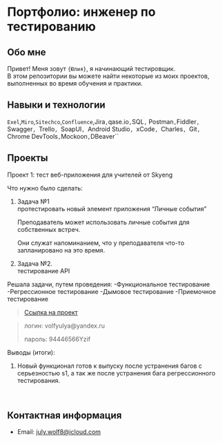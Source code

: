 # Портфолио: инженер по тестированию

## Обо мне 

Привет! Меня зовут ``{Юлия}``, я начинающий тестировщик. <br>
В этом репозитории вы можете найти некоторые из моих проектов, выполненных во время обучения и практики.
<br>

## Навыки и технологии
``Exel``,``Miro``,``Sitechco``,``Confluence``,Jira``,``qase.io``,``SQL``,`` Postman``,``Fiddler``, ``Swagger``, ``Trello``,
``SoapUI``, ``Android Studio``, ``xCode``, ``Charles``, ``Git``, ``Chrome DevTools``,``Mockoon``,``DBeaver``




## Проекты

<p> Проект 1: тест веб-приложения для учителей от Skyeng</p>
<p>Что нужно было сделать:<p>
<ol>
  <li>Задача №1</li> протестировать новый элемент приложения “Личные события”

Преподаватель может использовать личные события для собственных встреч.

Они служат напоминанием, что у преподавателя что-то запланировано на это время.

  <li>Задача №2.</li> тестирование API
</ol>

<p>Решала задачи, путем проведения: 
-Функциональное тестирование
-Регрессионное тестирование
-Дымовое тестирование
-Приемочное тестирование
<p>

> <a href="https://julyvern8.atlassian.net/l/cp/iLnMm0Fw">Ссылка на проект</a>

> <p> логин: volfyulya@yandex.ru </p>
> <p> пароль: 94446566Yzif </p>
 
 <p>Выводы (итоги):<p>
<ol>
  <li>Новый функционал готов к выпуску после устранения багов с серьезностью s1, а так же после устранения бага регрессионного тестирования.</li> 
</ol>


<br> 





## Контактная информация
- Email: july.wolf8@icloud.com

